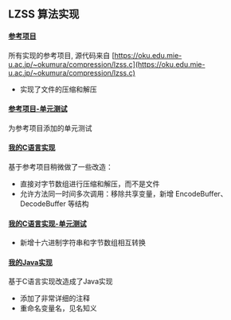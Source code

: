 ## LZSS 算法实现

#### [参考项目](lzss-c/reference/lzss.c) 

所有实现的参考项目, 源代码来自 [https://oku.edu.mie-u.ac.jp/~okumura/compression/lzss.c](https://oku.edu.mie-u.ac.jp/~okumura/compression/lzss.c)

- 实现了文件的压缩和解压

#### [参考项目-单元测试](lzss-c/test/reference_lzss_test.c)

为参考项目添加的单元测试

#### [我的C语言实现](lzss-c/myimplement/lzss.c)

基于参考项目稍微做了一些改造：

- 直接对字节数组进行压缩和解压，而不是文件
- 允许方法同一时间多次调用：移除共享变量，新增 EncodeBuffer、DecodeBuffer 等结构

#### [我的C语言实现-单元测试](lzss-c/test/myimplement_lzss_test.c)

- 新增十六进制字符串和字节数组相互转换

#### [我的Java实现](lzss-java/src/main/java/io/github/blankbro/lzss/Lzss.java)

基于C语言实现改造成了Java实现

- 添加了非常详细的注释
- 重命名变量名，见名知义
